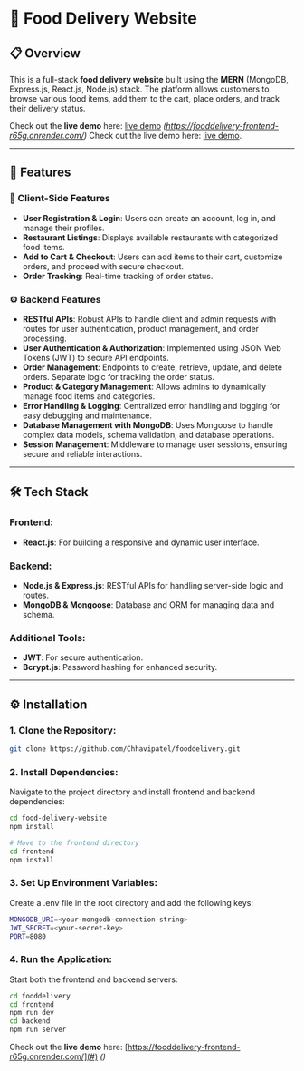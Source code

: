 # 🍕 Food Delivery Website

## 📋 Overview
This is a full-stack **food delivery website** built using the **MERN** (MongoDB, Express.js, React.js, Node.js) stack. The platform allows customers to browse various food items, add them to the cart, place orders, and track their delivery status.


Check out the **live demo** here: [live demo](#) _(https://fooddelivery-frontend-r65g.onrender.com/)_
Check out the live demo here: [live demo](https://fooddelivery-frontend-r65g.onrender.com/).

---

## 🚀 Features
### 🛒 Client-Side Features
- **User Registration & Login**: Users can create an account, log in, and manage their profiles.
- **Restaurant Listings**: Displays available restaurants with categorized food items.
- **Add to Cart & Checkout**: Users can add items to their cart, customize orders, and proceed with secure checkout.
- **Order Tracking**: Real-time tracking of order status.

### ⚙️ Backend Features
- **RESTful APIs**: Robust APIs to handle client and admin requests with routes for user authentication, product management, and order processing.
- **User Authentication & Authorization**: Implemented using JSON Web Tokens (JWT) to secure API endpoints.
- **Order Management**: Endpoints to create, retrieve, update, and delete orders. Separate logic for tracking the order status.
- **Product & Category Management**: Allows admins to dynamically manage food items and categories.
- **Error Handling & Logging**: Centralized error handling and logging for easy debugging and maintenance.
- **Database Management with MongoDB**: Uses Mongoose to handle complex data models, schema validation, and database operations.
- **Session Management**: Middleware to manage user sessions, ensuring secure and reliable interactions.

---

## 🛠️ Tech Stack
### **Frontend:**
- **React.js**: For building a responsive and dynamic user interface.

### **Backend:**
- **Node.js & Express.js**: RESTful APIs for handling server-side logic and routes.
- **MongoDB & Mongoose**: Database and ORM for managing data and schema.

### **Additional Tools:**
- **JWT**: For secure authentication.
- **Bcrypt.js**: Password hashing for enhanced security.

---

## ⚙️ Installation
### 1. **Clone the Repository:**
```bash
git clone https://github.com/Chhavipatel/fooddelivery.git
```

### 2. **Install Dependencies:**
Navigate to the project directory and install frontend and backend dependencies:

```bash
cd food-delivery-website
npm install
```
```bash
# Move to the frontend directory
cd frontend
npm install
```
### 3. Set Up Environment Variables:
Create a .env file in the root directory and add the following keys:
```bash
MONGODB_URI=<your-mongodb-connection-string>
JWT_SECRET=<your-secret-key>
PORT=8080
```
### 4. Run the Application:
Start both the frontend and backend servers:
```bash
cd fooddelivery
cd frontend
npm run dev
cd backend
npm run server
```


Check out the **live demo** here: [https://fooddelivery-frontend-r65g.onrender.com/](#) _()_






